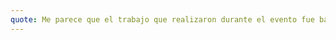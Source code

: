 ```yaml
---
quote: Me parece que el trabajo que realizaron durante el evento fue bastante bueno y todo excelente
---
```

